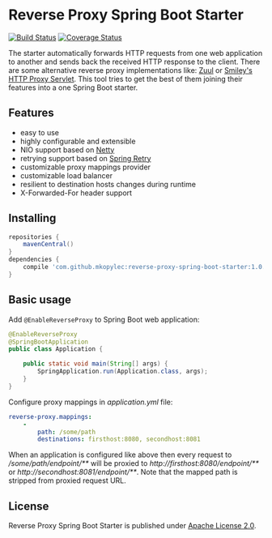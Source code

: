 # Reverse Proxy Spring Boot Starter
[![Build Status](https://travis-ci.org/mkopylec/reverse-proxy-spring-boot-starter.svg?branch=master)](https://travis-ci.org/mkopylec/reverse-proxy-spring-boot-starter)
[![Coverage Status](https://coveralls.io/repos/mkopylec/reverse-proxy-spring-boot-starter/badge.svg?branch=master&service=github)](https://coveralls.io/github/mkopylec/reverse-proxy-spring-boot-starter?branch=master)

The starter automatically forwards HTTP requests from one web application to another and sends back the received HTTP response to the client.
There are some alternative reverse proxy implementations like: [Zuul](https://github.com/Netflix/zuul/wiki) or [Smiley's HTTP Proxy Servlet](https://github.com/mitre/HTTP-Proxy-Servlet).
This tool tries to get the best of them joining their features into a one Spring Boot starter.

## Features
- easy to use
- highly configurable and extensible
- NIO support based on [Netty](http://netty.io/)
- retrying support based on [Spring Retry](http://docs.spring.io/spring-batch/reference/html/retry.html)
- customizable proxy mappings provider
- customizable load balancer
- resilient to destination hosts changes during runtime
- X-Forwarded-For header support

## Installing

```gradle
repositories {
    mavenCentral()
}
dependencies {
    compile 'com.github.mkopylec:reverse-proxy-spring-boot-starter:1.0.0'
}
```

## Basic usage
Add `@EnableReverseProxy` to Spring Boot web application:

```java
@EnableReverseProxy
@SpringBootApplication
public class Application {

    public static void main(String[] args) {
        SpringApplication.run(Application.class, args);
    }
}
```

Configure proxy mappings in _application.yml_ file:

```yaml
reverse-proxy.mappings:
    -
        path: /some/path
        destinations: firsthost:8080, secondhost:8081
```

When an application is configured like above then every request to _/some/path/endpoint/**_
will be proxied to _http://firsthost:8080/endpoint/**_ or _http://secondhost:8081/endpoint/**_.
Note that the mapped path is stripped from proxied request URL.

## License
Reverse Proxy Spring Boot Starter is published under [Apache License 2.0](http://www.apache.org/licenses/LICENSE-2.0).

